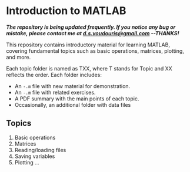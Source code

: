 # Introduction to MATLAB 

***The repository is being updated frequently. If you notice any bug or mistake, please contact me at d.s.voudouris@gmail.com --THANKS!***

This repository contains introductory material for learning MATLAB, covering fundamental topics such as basic operations, matrices, plotting, and more. 

Each topic folder is named as TXX, where T stands for Topic and XX reflects the order. 
Each folder includes: 
- An `-.m` file with new material for demonstration. 
- An `-.m` file with related exercises. 
- A PDF summary with the main points of each topic.
- Occasionally, an additional folder with data files

## Topics 
1. Basic operations
2. Matrices 
3. Reading/loading files
4. Saving variables
5. Plotting
…
